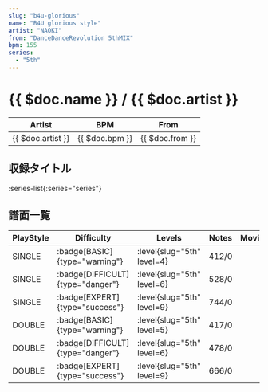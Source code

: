 ```yaml
---
slug: "b4u-glorious"
name: "B4U glorious style"
artist: "NAOKI"
from: "DanceDanceRevolution 5thMIX"
bpm: 155
series:
  - "5th"
---
```


# {{ $doc.name }} / {{ $doc.artist }}

|Artist|BPM|From|
|------|---|----|
|{{ $doc.artist }}|{{ $doc.bpm }}|{{ $doc.from }}|

## 収録タイトル

:series-list{:series="series"}

## 譜面一覧

|PlayStyle|Difficulty|Levels|Notes|Movie|
|---------|----------|------|-----|-----|
|SINGLE| :badge[BASIC]{type="warning"}|<div class="field is-grouped is-grouped-multiline"> :level{slug="5th" level=4}</div>|412/0||
|SINGLE| :badge[DIFFICULT]{type="danger"}|<div class="field is-grouped is-grouped-multiline"> :level{slug="5th" level=6}</div>|528/0||
|SINGLE| :badge[EXPERT]{type="success"}|<div class="field is-grouped is-grouped-multiline"> :level{slug="5th" level=9}</div>|744/0||
|DOUBLE| :badge[BASIC]{type="warning"}|<div class="field is-grouped is-grouped-multiline"> :level{slug="5th" level=5}</div>|417/0||
|DOUBLE| :badge[DIFFICULT]{type="danger"}|<div class="field is-grouped is-grouped-multiline"> :level{slug="5th" level=6}</div>|478/0||
|DOUBLE| :badge[EXPERT]{type="success"}|<div class="field is-grouped is-grouped-multiline"> :level{slug="5th" level=9}</div>|666/0||
